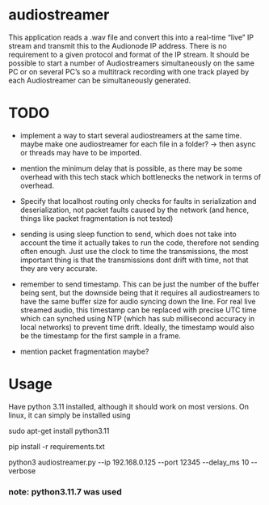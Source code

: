 # audiostreamer

This application reads a .wav file and convert this into a real-time “live” IP stream and transmit this to the Audionode IP address. There is no requirement to a given protocol and format of the IP stream. It should be possible to start a number of Audiostreamers simultaneously on the same PC or on several PC’s so a multitrack recording with one track played by each Audiostreamer can be simultaneously generated.

# TODO
- implement a way to start several audiostreamers at the same time. maybe make one audiostreamer for each file in a folder? -> then async or threads may have to be imported.

- mention the minimum delay that is possible, as there may be some overhead with this tech stack which bottlenecks the network in terms of overhead.

- Specify that localhost routing only checks for faults in serialization and deserialization, not packet faults caused by the network (and hence, things like packet fragmentation is not tested)

- sending is using sleep function to send, which does not take into account the time it actually takes to run the code, therefore not sending often enough. Just use the clock to time the transmissions, the most important thing is that the transmissions dont drift with time, not that they are very accurate.

- remember to send timestamp. This can be just the number of the buffer being sent, but the downside being that it requires all audiostreamers to have the same buffer size for audio syncing down the line. For real live streamed audio, this timestamp can be replaced with precise UTC time which can synched using NTP (which has sub millisecond accuracy in local networks) to prevent time drift. Ideally, the timestamp would also be the timestamp for the first sample in a frame.

- mention packet fragmentation maybe?

# Usage

Have python 3.11 installed, although it should work on most versions. On linux, it can simply be installed using

sudo apt-get install python3.11

pip install -r requirements.txt

python3 audiostreamer.py --ip 192.168.0.125 --port 12345 --delay_ms 10 --verbose

### note: python3.11.7 was used